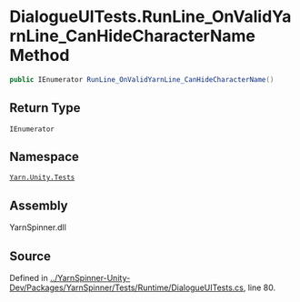 <!-- This file was generated by a tool. Do not edit this file by hand. -->

# DialogueUITests.RunLine_OnValidYarnLine_CanHideCharacterName Method


```csharp
public IEnumerator RunLine_OnValidYarnLine_CanHideCharacterName()
```

## Return Type
`IEnumerator`


## Namespace
[`Yarn.Unity.Tests`](/api/csharp/yarn.unity.tests/README.md)

## Assembly
YarnSpinner.dll

## Source
Defined in [../YarnSpinner-Unity-Dev/Packages/YarnSpinner/Tests/Runtime/DialogueUITests.cs](https://github.com/YarnSpinnerTool/YarnSpinner-Unity//blob/develop/Tests/Runtime/DialogueUITests.cs#L80), line 80.
